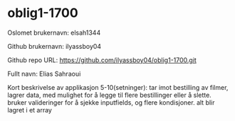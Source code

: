 # oblig1-1700
Oslomet brukernavn: elsah1344

Github brukernavn: ilyassboy04

Github repo URL: https://github.com/ilyassboy04/oblig1-1700.git

Fullt navn: Elias Sahraoui

Kort beskrivelse av applikasjon 5-10(setninger):
tar imot bestilling av filmer, lagrer data, med mulighet for
å legge til flere bestillinger eller å slette. bruker 
valideringer for å sjekke inputfields, og flere kondisjoner. 
alt blir lagret i et array